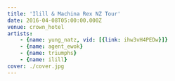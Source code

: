 ```yaml
---
title: 'Ilill & Machina Rex NZ Tour'
date: 2016-04-08T05:00:00.000Z
venue: crown_hotel
artists:
    - {name: yung_natz, vid: [{link: ihw3vH4PEDw}]}
    - {name: agent_ewok}
    - {name: triumphs}
    - {name: ilill}
cover: ./cover.jpg
---
```

